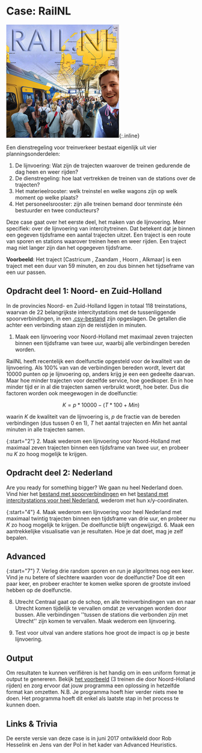 # Case: RailNL

![A song by JaRule.](Railnl.jpg){:.inline}

Een dienstregeling voor treinverkeer bestaat eigenlijk uit vier planningsonderdelen: 


1. De lijnvoering: Wat zijn de trajecten waarover de treinen gedurende de dag heen en weer rijden?
2. De dienstregeling: hoe laat vertrekken de treinen van de stations over de trajecten?
3. Het materieelrooster: welk treinstel en welke wagons zijn op welk moment op welke plaats?
4. Het personeelsrooster: zijn alle treinen bemand door tenminste één bestuurder en twee conducteurs?

Deze case gaat over het eerste deel, het maken van de lijnvoering. Meer specifiek: over de lijnvoering van intercitytreinen. Dat betekent dat je binnen een gegeven tijdsframe een aantal trajecten uitzet. Een traject is een route van sporen en stations waarover treinen heen en weer rijden. Een traject mag niet langer zijn dan het opgegeven tijdsframe.


**Voorbeeld**: Het traject [Castricum , Zaandam , Hoorn , Alkmaar] is een traject met een duur van 59 minuten, en zou dus binnen het tijdseframe van een uur passen.

## Opdracht deel 1: Noord- en Zuid-Holland

In de provincies Noord- en Zuid-Holland liggen in totaal 118 treinstations, waarvan de 22 belangrijkste intercitystations met de tussenliggende spoorverbindingen, in een [.csv-bestand](ConnectiesHolland.csv) zijn opgeslagen. De getallen die achter een verbinding staan zijn de reistijden in minuten.


1. Maak een lijnvoering voor Noord-Holland met maximaal zeven trajecten binnen een tijdsframe van twee uur, waarbij alle verbindingen bereden worden.

RailNL heeft recentelijk een doelfunctie opgesteld voor de kwaliteit van de lijnvoering. Als 100% van van de verbindingen bereden wordt, levert dat 10000 punten op je lijnvoering op, anders krijg je een een gedeelte daarvan. Maar hoe minder trajecten voor dezelfde service, hoe goedkoper. En in hoe minder tijd er in al die trajecten samen verbruikt wordt, hoe beter. Dus die factoren worden ook meegewogen in de doelfunctie:

$$ K = p*10000 - (T*100 + Min) $$

waarin $K$ de kwaliteit van de lijnvoering is, $p$ de fractie van de bereden verbindingen (dus tussen 0 en 1), $T$ het aantal trajecten en $Min$ het aantal minuten in alle trajecten samen.

{:start="2"}
2. Maak wederom een lijnvoering voor Noord-Holland met maximaal zeven trajecten binnen een tijdsframe van twee uur, en probeer nu $K$ zo hoog mogelijk te krijgen.

## Opdracht deel 2: Nederland

Are you ready for something bigger? We gaan nu heel Nederland doen. Vind hier het [bestand met spoorverbindingen](ConnectiesNationaal.csv) en het [bestand met intercitystations voor heel Nederland](StationsNationaal.csv), wederom met hun x/y-coordinaten.

{:start="4"}
4. Maak wederom een lijnvoering voor heel Nederland met maximaal twintig trajecten binnen een tijdsframe van drie uur, en probeer nu $K$ zo hoog mogelijk te krijgen. De doelfunctie blijft ongewijzigd.
6. Maak een aantrekkelijke visualisatie van je resultaten. Hoe je dat doet, mag je zelf bepalen.

## Advanced

{:start="7"}
7. Verleg drie random sporen en run je algoritmes nog een keer. Vind je nu betere of slechtere waarden voor de doelfunctie? Doe dit een paar keer, en probeer erachter te komen welke sporen de grootste invloed hebben op de doelfunctie.


8. Utrecht Centraal gaat op de schop, en alle treinverbindingen van en naar Utrecht komen tijdelijk te vervallen omdat ze vervangen worden door bussen. Alle verbindingen ''tussen de stations die verbonden zijn met Utrecht'' zijn komen te vervallen. Maak wederom een lijnvoering.


9. Test voor uitval van andere stations hoe groot de impact is op je beste lijnvoering.

## Output

Om resultaten te kunnen verifiëren is het handig om in een uniform format je output te genereren. 
Bekijk [het voorbeeld](example_output.csv) (3 treinen die door Noord-Holland rijden) en zorg ervoor dat jouw programma een oplossing in hetzelfde format kan omzetten.
N.B. Je programma hoeft hier verder niets mee te doen. Het programma hoeft dit enkel als laatste stap in het process te kunnen doen.

##  Links & Trivia

De eerste versie van deze case is in juni 2017 ontwikkeld door Rob Hesselink en Jens van der Pol in het kader van Advanced Heuristics.
